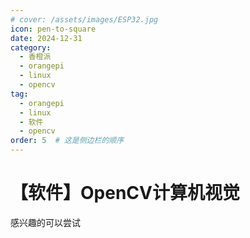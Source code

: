 ```yaml
---
# cover: /assets/images/ESP32.jpg
icon: pen-to-square
date: 2024-12-31
category:
  - 香橙派
  - orangepi
  - linux
  - opencv
tag:
  - orangepi
  - linux
  - 软件
  - opencv
order: 5  # 这是侧边栏的顺序
---
```


# 【软件】OpenCV计算机视觉

感兴趣的可以尝试